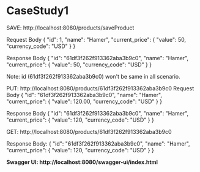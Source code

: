 # CaseStudy1

SAVE: http://localhost:8080/products/saveProduct

Request Body
{
        "id": 1,
        "name": "Hamer",
        "current_price": {
        "value": 50,
        "currency_code": "USD"
    }
}

Response Body
{
        "id": "61df3f262f913362aba3b9c0",
        "name": "Hamer",
        "current_price": {
        "value": 50,
        "currency_code": "USD"
    }
}

Note: id (61df3f262f913362aba3b9c0) won't be same in all scenario.

PUT: http://localhost:8080/products/61df3f262f913362aba3b9c0
Request Body
{
        "id": "61df3f262f913362aba3b9c0",
        "name": "Hamer",
        "current_price": {
        "value": 120.00,
        "currency_code": "USD"
    }
}

Response Body
{
        "id": "61df3f262f913362aba3b9c0",
        "name": "Hamer",
        "current_price": {
        "value": 120,
        "currency_code": "USD"
    }
}

GET: http://localhost:8080/products/61df3f262f913362aba3b9c0

Response Body:
{
        "id": "61df3f262f913362aba3b9c0",
        "name": "Hamer",
        "current_price": {
        "value": 120,
        "currency_code": "USD"
    }
}


**Swagger UI: http://localhost:8080/swagger-ui/index.html**
